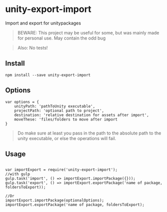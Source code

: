 # unity-export-import
Import and export for unitypackages

> BEWARE: This project may be useful for some, but was mainly made for personal use. May contain the odd bug

> Also: No tests!

## Install
```
npm install --save unity-export-import
```

## Options
```
var options = {
    unityPath: 'pathToUnity executable',
    projectPath: 'optional path to project',
    destination: 'relative destination for assets after import',
    moveThese: 'files/folders to move after import
}
```
> Do make sure at least you pass in the path to the absolute path to the unity executable, or else the operations will fail.
## Usage
```

var importExport = require('unity-export-import');
//with gulp
gulp.task('import', () => importExport.importPackage({}));
gulp.task('export', () => importExport.exportPackage('name of package, foldersToExport));

//Or
importExport.importPackage(optionalOptions);
importExport.exportPackage('name of package, foldersToExport);
```
